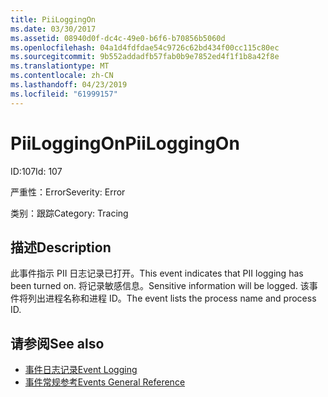 ```yaml
---
title: PiiLoggingOn
ms.date: 03/30/2017
ms.assetid: 08940d0f-dc4c-49e0-b6f6-b70856b5060d
ms.openlocfilehash: 04a1d4fdfdae54c9726c62bd434f00cc115c80ec
ms.sourcegitcommit: 9b552addadfb57fab0b9e7852ed4f1f1b8a42f8e
ms.translationtype: MT
ms.contentlocale: zh-CN
ms.lasthandoff: 04/23/2019
ms.locfileid: "61999157"
---
```

# <a name="piiloggingon"></a><span data-ttu-id="1da89-102">PiiLoggingOn</span><span class="sxs-lookup"><span data-stu-id="1da89-102">PiiLoggingOn</span></span>
<span data-ttu-id="1da89-103">ID:107</span><span class="sxs-lookup"><span data-stu-id="1da89-103">Id: 107</span></span>  
  
 <span data-ttu-id="1da89-104">严重性：Error</span><span class="sxs-lookup"><span data-stu-id="1da89-104">Severity: Error</span></span>  
  
 <span data-ttu-id="1da89-105">类别：跟踪</span><span class="sxs-lookup"><span data-stu-id="1da89-105">Category: Tracing</span></span>  
  
## <a name="description"></a><span data-ttu-id="1da89-106">描述</span><span class="sxs-lookup"><span data-stu-id="1da89-106">Description</span></span>  
 <span data-ttu-id="1da89-107">此事件指示 PII 日志记录已打开。</span><span class="sxs-lookup"><span data-stu-id="1da89-107">This event indicates that PII logging has been turned on.</span></span> <span data-ttu-id="1da89-108">将记录敏感信息。</span><span class="sxs-lookup"><span data-stu-id="1da89-108">Sensitive information will be logged.</span></span> <span data-ttu-id="1da89-109">该事件将列出进程名称和进程 ID。</span><span class="sxs-lookup"><span data-stu-id="1da89-109">The event lists the process name and process ID.</span></span>  
  
## <a name="see-also"></a><span data-ttu-id="1da89-110">请参阅</span><span class="sxs-lookup"><span data-stu-id="1da89-110">See also</span></span>

- [<span data-ttu-id="1da89-111">事件日志记录</span><span class="sxs-lookup"><span data-stu-id="1da89-111">Event Logging</span></span>](../../../../../docs/framework/wcf/diagnostics/event-logging/index.md)
- [<span data-ttu-id="1da89-112">事件常规参考</span><span class="sxs-lookup"><span data-stu-id="1da89-112">Events General Reference</span></span>](../../../../../docs/framework/wcf/diagnostics/event-logging/events-general-reference.md)
